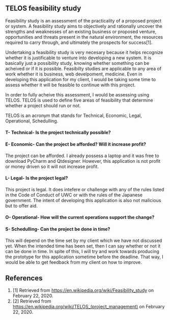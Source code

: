 ## TELOS feasibility study
Feasibility study is an assessment of the practicality of a proposed project or system. A feasibility study aims to objectively and rationally uncover the strengths and weaknesses of an existing business or proposed venture, opportunities and threats present in the natural environment, the resources required to carry through, and ultimately the prospects for success[1]. 

Undertaking a feasibility study is very necesary because it helps recognize whether it is justificable to venture into developing a new system. It is basically just a possibility study, knowing whether something can be acheived or if it is possible. Feasibilty studies are applicable to any area of work whether it is business, web develpoment, medicine. Even in developing this application for my client, I would be taking some time to assess whether it will be feasible to continue with this project.

In order to fully acheive this assessment, I would be assessing using TELOS. TELOS is used to define five areas of feasibility that determine whether a project should run or not.

TELOS is an acronym that stands for Technical, Economic, Legal, Operational, Schedulling.

#### T- Technical- Is the project technically possible?

#### E- Economic- Can the project be afforded? Will it increase profit?
The project can be afforded. I already possess a laptop and it was free to download PyCharm and Qtdesigner. However, this application is not profit or money driven so it will not increase profit. 
#### L- Legal- Is the project legal?
This project is legal. It does intefere or challenge with any of the rules listed in the Code of Conduct of UWC or with the rules of the Japanese government. The intent of developing this application is also not malicious but to offer aid.
#### O- Operational- How will the current operations support the change?

#### S- Schedulling- Can the project be done in time?
This will depend on the time set by my client which we have not discussed yet. When the intended time has been set, then I can say whether or not it can be done in time. In spite of this, I will try and work towards producing the prototype for this application sometime before the deadline. That way, I would be able to get feedback from my client on how to improve.

## References 
1. [1] Retrieved from https://en.wikipedia.org/wiki/Feasibility_study on February 22, 2020.
1. [2] Retrieved from https://en.wikipedia.org/wiki/TELOS_(project_management) on February 22, 2020.
